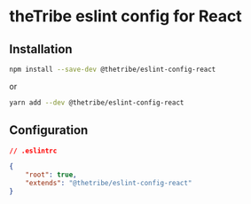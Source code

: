 # theTribe eslint config for React

## Installation

```sh
npm install --save-dev @thetribe/eslint-config-react
```

or

```sh
yarn add --dev @thetribe/eslint-config-react
```

## Configuration

```json
// .eslintrc

{
    "root": true,
    "extends": "@thetribe/eslint-config-react"
}
```
